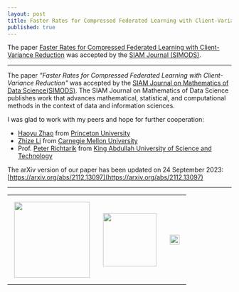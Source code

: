 ```yaml
---
layout: post
title: Faster Rates for Compressed Federated Learning with Client-Variance Reduction.
published: true
---
```


The paper [Faster Rates for Compressed Federated Learning with Client-Variance Reduction](https://arxiv.org/abs/2112.13097) was accepted by the [SIAM Journal (SIMODS)](https://www.siam.org/publications/journals/siam-journal-on-mathematics-of-data-science-simods).

---

The paper *"Faster Rates for Compressed Federated Learning with Client-Variance Reduction"* was accepted by the [SIAM Journal on Mathematics of Data Science(SIMODS)](https://www.siam.org/publications/journals/siam-journal-on-mathematics-of-data-science-simods). The SIAM Journal on Mathematics of Data Science publishes work that advances mathematical, statistical, and computational methods in the context of data and information sciences.

I was glad to work with my peers and hope for further cooperation:
* [Haoyu Zhao](https://hyzhao.me/) from [Princeton University](https://www.princeton.edu/)
* [Zhize Li](https://zhizeli.github.io/) from [Carnegie Mellon University](https://www.cmu.edu/)
* Prof. [Peter Richtarik](https://richtarik.org/) from [King Abdullah University of Science and Technology](https://cemse.kaust.edu.sa/)

The arXiv version of our paper has been updated on 24 September 2023: [https://arxiv.org/abs/2112.13097](https://arxiv.org/abs/2112.13097)

---

<table style="text-align:center;">
<tr>
<td style="padding:15px;text-align:center;vertical-align:middle;"> <img height="170px" src="https://burlachenkok.github.io/materials/princeton-university-logo.svg"/> </td>
<td style="padding:15px;text-align:center;vertical-align:middle;"> <img height="120px" src="https://burlachenkok.github.io/materials/KAUST-logo.svg"/> </td> 
<td style="padding:15px;text-align:center;vertical-align:middle;"> <img height="22px" src="https://burlachenkok.github.io/materials/cmu-logo.svg"/> </td>
</tr>
</table>
